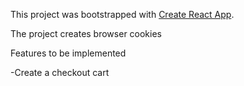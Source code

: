 This project was bootstrapped with [Create React App](https://github.com/facebookincubator/create-react-app).

The project creates browser cookies

Features to be implemented

-Create a checkout cart